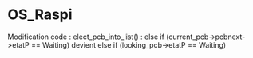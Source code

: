 OS_Raspi
========
Modification code : 
  elect_pcb_into_list() : else if (current_pcb->pcbnext->etatP == Waiting)   devient  else if (looking_pcb->etatP == Waiting)
